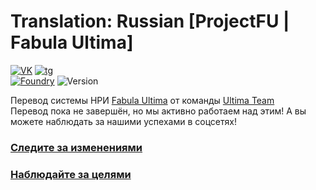 # Translation: Russian [ProjectFU | Fabula Ultima]
[![VK]][VK URL] [![tg]][tg URL]\
[![Foundry]][Foundry URL] ![Version]

Перевод системы НРИ [Fabula Ultima](https://github.com/League-of-Fabulous-Developers/FoundryVTT-Fabula-Ultima) от
команды [Ultima Team](https://t.me/Ultima_Team_Localization)\
Перевод пока не завершён, но мы активно работаем над этим! А вы можете наблюдать за нашими успехами в соцсетях!

### [Следите за изменениями](information%2FCHANGELOG.md)

### [Наблюдайте за целями](information%2FROADMAP.md)

[Foundry]: https://img.shields.io/badge/Foundry-13.348-orange?logo=foundryvirtualtabletop&logosize=auto
[Foundry URL]: https://foundryvtt.com

[Version]: https://img.shields.io/badge/Версия-0.6-informational

[VK]: https://img.shields.io/badge/VK-blue?&logo=vk&logosize=auto
[VK URL]: https://vk.com/ultima_team

[tg]: https://img.shields.io/badge/telegram-white?logo=telegram&logosize=auto
[tg URL]: https://t.me/Ultima_Team_Localization
